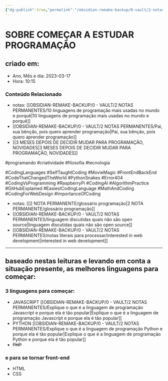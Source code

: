 ```yaml
---
{"dg-publish":true,"permalink":"/obsidian-remake-backup/0-vault/2-notas-permanentes/sobre-comecar-a-estudar-programacao/","tags":["permanente","programando","criatividade","filosofia","tecnologia","CodingLanguages","SelfTaughtCoding","MovieMagic","FrontEndBackEnd","CodeThatChangedTheWorld","PythonSnakes","Error404","CodingVsProgramming","RaspberryPi","CodingAI","AlgorithmPractice","GitHubExplained","EasiestCodingLanguage","MathAndCoding","CodingForWebDesign","ImportanceOfCoding"],"dgHomeLink":true,"dgShowLocalGraph":true,"dgShowFileTree":true,"dgEnableSearch":true,"noteIcon":""}
---
```


# SOBRE COMEÇAR A ESTUDAR PROGRAMAÇÃO

## criado em: 

- Ano, Mês e dia: 2023-03-17
- Hora: 10:15

### Conteúdo Relacionado

- notas: [[OBSIDIAN-REMAKE-BACKUP/0 - VAULT/2 NOTAS PERMANENTES/10 linguagens de programação mais usadas no mundo e porquê\|10 linguagens de programação mais usadas no mundo e porquê]]
- [[OBSIDIAN-REMAKE-BACKUP/0 - VAULT/2 NOTAS PERMANENTES/Pai, sua bênção, pois quero aprender programação\|Pai, sua bênção, pois quero aprender programação]]
- [[3 MESES DEPOIS DE DECIDIR MUDAR PARA PROGRAMAÇÃO, NOVIDADES\|3 MESES DEPOIS DE DECIDIR MUDAR PARA PROGRAMAÇÃO, NOVIDADES]]


#programando #criatividade #filosofia #tecnologia 

#CodingLanguages #SelfTaughtCoding #MovieMagic #FrontEndBackEnd #CodeThatChangedTheWorld #PythonSnakes #Error404 #CodingVsProgramming #RaspberryPi #CodingAI #AlgorithmPractice #GitHubExplained #EasiestCodingLanguage #MathAndCoding #CodingForWebDesign #ImportanceOfCoding

- notas: [[2 NOTA PERMANENTE/glossário programação\|2 NOTA PERMANENTE/glossário programação]]
- [[OBSIDIAN-REMAKE-BACKUP/0 - VAULT/2 NOTAS PERMANENTES/linguagem discutidas quais não são open source\|linguagem discutidas quais não são open source]]
- [[OBSIDIAN-REMAKE-BACKUP/0 - VAULT/2 NOTAS PERMANENTES/notas literais para processar/interested in web development\|interested in web development]]

---

## baseado nestas leituras e levando em conta a situação presente, as melhores linguagens para começar:

### 3 linguagens para começar:

- JAVASCRIPT [[OBSIDIAN-REMAKE-BACKUP/0 - VAULT/2 NOTAS PERMANENTES/Explique o que é a linguagem de programação Javascript e porque ela é tão popular\|Explique o que é a linguagem de programação Javascript e porque ela é tão popular]]
- PYTHON [[OBSIDIAN-REMAKE-BACKUP/0 - VAULT/2 NOTAS PERMANENTES/Explique o que é a linguagem de programação Python e porque ela é tão popular\|Explique o que é a linguagem de programação Python e porque ela é tão popular]]
- ~~PHP~~

### e para se tornar front-end

- HTML
- CSS

